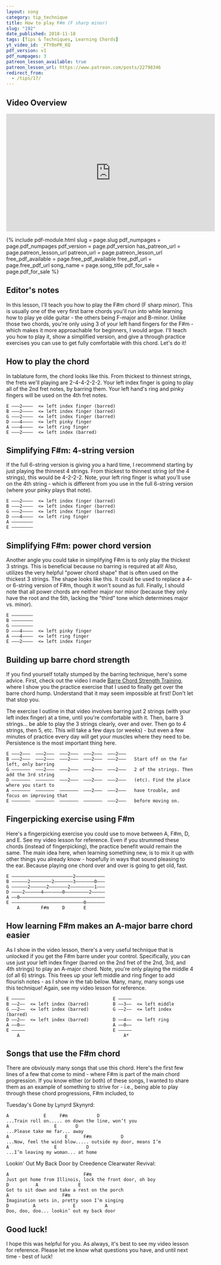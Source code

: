 ```yaml
---
layout: song
category: tip_technique
title: How to play F#m (F sharp minor)
slug: "192"
date_published: 2018-11-18
tags: [Tips & Techniques, Learning Chords]
yt_video_id: _FTY0oPR_KQ
pdf_version: v1
pdf_numpages: 3
patreon_lesson_available: true
patreon_lesson_url: https://www.patreon.com/posts/22798346
redirect_from:
  - /tips/17/
---
```


## Video Overview

<iframe width="560" height="315" src="https://www.youtube.com/embed/_FTY0oPR_KQ?showinfo=0" frameborder="0" allowfullscreen></iframe>

<!-- Coming soon! -->

{% include pdf-module.html slug = page.slug pdf_numpages = page.pdf_numpages pdf_version = page.pdf_version has_patreon_url = page.patreon_lesson_url patreon_url = page.patreon_lesson_url free_pdf_available = page.free_pdf_available free_pdf_url = page.free_pdf_url song_name = page.song_title pdf_for_sale = page.pdf_for_sale %}

## Editor's notes

In this lesson, I'll teach you how to play the F#m chord (F sharp minor). This is usually one of the very first barre chords you'll run into while learning how to play ye olde guitar - the others being F-major and B-minor. Unlike those two chords, you're only using 3 of your left hand fingers for the F#m - which makes it more approachable for beginners, I would argue. I'll teach you how to play it, show a simplified version, and give a through practice exercises you can use to get fully comfortable with this chord. Let's do it!

## How to play the chord

In tablature form, the chord looks like this. From thickest to thinnest strings, the frets we'll playing are 2-4-4-2-2-2. Your left index finger is going to play all of the 2nd fret notes, by barring them. Your left hand's ring and pinky fingers will be used on the 4th fret notes.

    E –––2––––  <= left index finger (barred)
    B –––2––––  <= left index finger (barred)
    G –––2––––  <= left index finger (barred)
    D –––4––––  <= left pinky finger
    A –––4––––  <= left ring finger
    E –––2––––  <= left index (barred)

## Simplifying F#m: 4-string version

If the full 6-string version is giving you a hard time, I recommend starting by just playing the thinnest 4 strings. From thickest to thinnest string (of the 4 strings), this would be 4-2-2-2. Note, your left ring finger is what you'll use on the 4th string - which is different from you use in the full 6-string version (where your pinky plays that note).

    E –––2––––  <= left index finger (barred)
    B –––2––––  <= left index finger (barred)
    G –––2––––  <= left index finger (barred)
    D –––4––––  <= left ring finger
    A ––––––––  
    E ––––––––  

## Simplifying F#m: power chord version

Another angle you could take in simplifying F#m is to only play the thickest 3 strings. This is beneficial because no barring is required at all! Also, utilizes the very helpful "power chord shape" that is often used on the thickest 3 strings. The shape looks like this. It could be used to replace a 4- or 6-string version of F#m, though it won't sound as full. Finally, I should note that all power chords are neither major nor minor (because they only have the root and the 5th, lacking the "third" tone which determines major vs. minor).

    E ––––––––  
    B ––––––––  
    G ––––––––  
    D –––4––––  <= left pinky finger
    A –––4––––  <= left ring finger
    E –––2––––  <= left index finger

## Building up barre chord strength

If you find yourself totally stumped by the barring technique, here's some advice. First, check out the video I made [Barre Chord Strength Training](https://www.youtube.com/watch?v=PI4Pce2HonM), where I show you the practice exercise that I used to finally get over the barre chord hump. Understand that it may seem impossible at first! Don't let that stop you.

The exercise I outline in that video involves barring just 2 strings (with your left index finger) at a time, until you're comfortable with it. Then, barre 3 strings... be able to play the 3 strings clearly, over and over. Then go to 4 strings, then 5, etc. This will take a few days (or weeks) - but even a few minutes of practice every day will get your muscles where they need to be. Persistence is the most important thing here.

    E –––2–––  –––2–––  –––2–––  –––2–––  –––2–––
    B –––2–––  –––2–––  –––2–––  –––2–––  –––2–––   Start off on the far left, only barring
    G –––––––  –––2–––  –––2–––  –––2–––  –––2–––   2 of the strings. Then add the 3rd string
    D –––––––  –––––––  –––2–––  –––2–––  –––2–––   (etc). Find the place where you start to
    A –––––––  –––––––  –––––––  –––2–––  –––2–––   have trouble, and focus on improving that
    E –––––––  –––––––  –––––––  –––––––  –––2–––   before moving on.

## Fingerpicking exercise using F#m

Here's a fingerpicking exercise you could use to move between A, F#m, D, and E. See my video lesson for reference. Even if you strummed these chords (instead of fingerpicking), the practice benefit would remain the same. The main idea here, when learning something new, is to mix it up with other things you already know - hopefully in ways that sound pleasing to the ear. Because playing one chord over and over is going to get old, fast.

    E –––––––––––––––––––––––2–––––––––––
    B ––––––2––––––––2–––––––3–––––––0–––
    G ––––––2––––––2–––––––2–––––––––1–––
    D ––––2––––––4–––––––0–––––––––2–––––
    A ––0––––––––––––––––––––––––––––––––
    E –––––––––––––––––––––––––––0–––––––
        A        F#m     D       E

## How learning F#m makes an A-major barre chord easier

As I show in the video lesson, there's a very useful technique that is unlocked if you get the F#m barre under your control. Specifically, you can use just your left index finger (barred on the 2nd fret of the 2nd, 3rd, and 4th strings) to play an A-major chord. Note, you're only playing the middle 4 (of all 6) strings. This frees up your left middle and ring finger to add flourish notes - as I show in the tab below. Many, many, many songs use this technique! Again, see my video lesson for reference.

    E –––––                                 E –––––                        
    B ––2––  <= left index (barred)         B ––3––  <= left middle
    G ––2––  <= left index (barred)         G ––2––  <= left index (barred)
    D ––2––  <= left index (barred)         D ––4––  <= left ring
    A ––0––                                 A ––0––                        
    E –––––                                 E –––––                        
        A                                       A*                                                  

## Songs that use the F#m chord

There are obviously many songs that use this chord. Here's the first few lines of a few that come to mind - where F#m is part of the main chord progression. If you know either (or both) of these songs, I wanted to share them as an example of something to strive for - i.e., being able to play through these chord progressions, F#m included, to

Tuesday's Gone by Lynyrd Skynyrd:

    A             E     F#m           D
    ...Train roll on..... on down the line, won’t you
    A                 E       D
    ...Please take me far... away
    A                     E      F#m           D
    ...Now, feel the wind blow..... outside my door, means I’m
    A                 E           D
    ...I’m leaving my woman... at home

Lookin' Out My Back Door by Creedence Clearwater Revival:

    A                            F#m
    Just got home from Illinois, lock the front door, oh boy
    D          A               E
    Got to sit down and take a rest on the porch
    A                    F#m
    Imagination sets in, pretty soon I’m singing
    D         A              E           A
    Doo, doo, doo... lookin’ out my back door


## Good luck!

I hope this was helpful for you. As always, it's best to see my video lesson for reference. Please let me know what questions you have, and until next time - best of luck!
